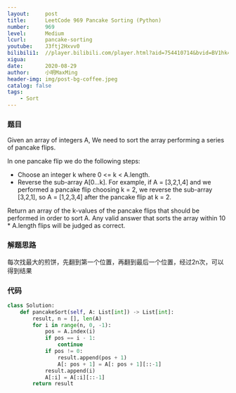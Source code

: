 ```yaml
---
layout:     post
title:      LeetCode 969 Pancake Sorting (Python)
number:     969
level:      Medium
lcurl:      pancake-sorting
youtube:    J3ftj2Hxvv0
bilibili1:  //player.bilibili.com/player.html?aid=754410714&bvid=BV1hk4y127yJ&cid=230212796&page=1
xigua:      
date:       2020-08-29
author:     小明MaxMing
header-img: img/post-bg-coffee.jpeg
catalog: false
tags:
    - Sort
---
```


### 题目

Given an array of integers A, We need to sort the array performing a series of pancake flips.

In one pancake flip we do the following steps:
- Choose an integer k where 0 <= k < A.length.
- Reverse the sub-array A[0...k].
For example, if A = [3,2,1,4] and we performed a pancake flip choosing k = 2, we reverse the sub-array [3,2,1], so A = [1,2,3,4] after the pancake flip at k = 2.

Return an array of the k-values of the pancake flips that should be performed in order to sort A. Any valid answer that sorts the array within 10 * A.length flips will be judged as correct.

### 解题思路

每次找最大的煎饼，先翻到第一个位置，再翻到最后一个位置，经过2n次，可以得到结果

### 代码
```python
class Solution:
    def pancakeSort(self, A: List[int]) -> List[int]:
        result, n = [], len(A)
        for i in range(n, 0, -1):
            pos = A.index(i)
            if pos == i - 1:
                continue
            if pos != 0:
                result.append(pos + 1)
                A[: pos + 1] = A[: pos + 1][::-1]
            result.append(i)
            A[:i] = A[:i][::-1]
        return result
```
